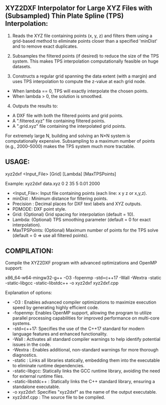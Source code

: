 XYZ2DXF Interpolator for Large XYZ Files with (Subsampled)
Thin Plate Spline (TPS) Interpolation:
----------------------------------------------------------------------------

1. Reads the XYZ file containing points (x, y, z) and filters them using a
 grid-based method to eliminate points closer than a specified 'minDist'
 and to remove exact duplicates.
 
2. Subsamples the filtered points (if desired) to reduce the size of the TPS
 system. This makes TPS interpolation computationally feasible on huge datasets.

3. Constructs a regular grid spanning the data extent (with a margin) and uses
 TPS interpolation to compute the z-value at each grid node.
 - When lambda == 0, TPS will exactly interpolate the chosen points.
 - When lambda > 0, the solution is smoothed.

4. Outputs the results to:
 - A DXF file with both the filtered points and grid points.
 - A ".filtered.xyz" file containing filtered points.
 - A ".grid.xyz" file containing the interpolated grid points.

For extremely large N, building and solving an N×N system is computationally
expensive. Subsampling to a maximum number of points (e.g., 2000–5000) makes
the TPS system much more tractable.

USAGE:
------
 xyz2dxf <Input_File> <minDist> <Precision> <PDMODE> [Grid] [Lambda] [MaxTPSPoints]

 Example:
 xyz2dxf data.xyz 0 2 35 5 0.01 2000

 - <Input_File>: Input file containing points (each line: x y z or x,y,z).
 - minDist : Minimum distance for filtering points.
 - Precision : Decimal places for DXF text labels and XYZ outputs.
 - PDMODE: DXF point style.
 - Grid: (Optional) Grid spacing for interpolation (default = 10).
 - Lambda: (Optional) TPS smoothing parameter (default = 0 for exact interpolation).
 - MaxTPSPoints: (Optional) Maximum number of points for the TPS solve
 (default = 0 ⇒ use all filtered points).

COMPILATION:
------------
Compile the XYZ2DXF program with advanced optimizations and OpenMP support:

x86_64-w64-mingw32-g++ -O3 -fopenmp -std=c++17 -Wall -Wextra -static -static-libgcc -static-libstdc++ -o xyz2dxf xyz2dxf.cpp

Explanation of options:

- -O3 : Enables advanced compiler optimizations to maximize execution speed by generating highly efficient code.
- -fopenmp: Enables OpenMP support, allowing the program to utilize parallel processing capabilities for improved performance on multi-core systems.
- -std=c++17: Specifies the use of the C++17 standard for modern language features and enhanced functionality.
- -Wall : Activates all standard compiler warnings to help identify potential issues in the code.
- -Wextra : Enables additional, non-standard warnings for more thorough diagnostics.
- -static : Links all libraries statically, embedding them into the executable to eliminate runtime dependencies.
- -static-libgcc: Statically links the GCC runtime library, avoiding the need for external runtime files.
- -static-libstdc++ : Statically links the C++ standard library, ensuring a standalone executable.
- -o xyz2dxf: Specifies "xyz2dxf" as the name of the output executable.
- xyz2dxf.cpp : The source file to be compiled.